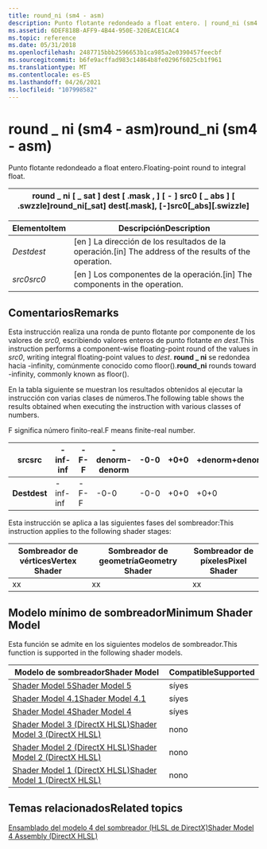 ```yaml
---
title: round_ni (sm4 - asm)
description: Punto flotante redondeado a float entero. | round_ni (sm4 - asm)
ms.assetid: 6DEF818B-AFF9-4B44-950E-320EACE1CAC4
ms.topic: reference
ms.date: 05/31/2018
ms.openlocfilehash: 2487715bbb2596653b1ca985a2e0390457feecbf
ms.sourcegitcommit: b6fe9acffad983c14864b8fe0296f6025cb1f961
ms.translationtype: MT
ms.contentlocale: es-ES
ms.lasthandoff: 04/26/2021
ms.locfileid: "107998582"
---
```

# <a name="round_ni-sm4---asm"></a><span data-ttu-id="5cdeb-104">round \_ ni (sm4 - asm)</span><span class="sxs-lookup"><span data-stu-id="5cdeb-104">round\_ni (sm4 - asm)</span></span>

<span data-ttu-id="5cdeb-105">Punto flotante redondeado a float entero.</span><span class="sxs-lookup"><span data-stu-id="5cdeb-105">Floating-point round to integral float.</span></span>



| <span data-ttu-id="5cdeb-106">round \_ ni \[ \_ sat \] dest \[ .mask , \] \[ - \] src0 \[ \_ abs \] \[ .swzzle\]</span><span class="sxs-lookup"><span data-stu-id="5cdeb-106">round\_ni\[\_sat\] dest\[.mask\], \[-\]src0\[\_abs\]\[.swizzle\]</span></span> |
|------------------------------------------------------------------|



 



| <span data-ttu-id="5cdeb-107">Elemento</span><span class="sxs-lookup"><span data-stu-id="5cdeb-107">Item</span></span>                                                            | <span data-ttu-id="5cdeb-108">Descripción</span><span class="sxs-lookup"><span data-stu-id="5cdeb-108">Description</span></span>                                                    |
|-----------------------------------------------------------------|----------------------------------------------------------------|
| <span data-ttu-id="5cdeb-109"><span id="dest"></span><span id="DEST"></span>*Dest*</span><span class="sxs-lookup"><span data-stu-id="5cdeb-109"><span id="dest"></span><span id="DEST"></span>*dest*</span></span><br/> | <span data-ttu-id="5cdeb-110">\[en \] La dirección de los resultados de la operación.</span><span class="sxs-lookup"><span data-stu-id="5cdeb-110">\[in\] The address of the results of the operation.</span></span><br/> |
| <span data-ttu-id="5cdeb-111"><span id="src0"></span><span id="SRC0"></span>*src0*</span><span class="sxs-lookup"><span data-stu-id="5cdeb-111"><span id="src0"></span><span id="SRC0"></span>*src0*</span></span><br/> | <span data-ttu-id="5cdeb-112">\[en \] Los componentes de la operación.</span><span class="sxs-lookup"><span data-stu-id="5cdeb-112">\[in\] The components in the operation.</span></span><br/>             |



 

## <a name="remarks"></a><span data-ttu-id="5cdeb-113">Comentarios</span><span class="sxs-lookup"><span data-stu-id="5cdeb-113">Remarks</span></span>

<span data-ttu-id="5cdeb-114">Esta instrucción realiza una ronda de punto flotante por componente de los valores de *src0,* escribiendo valores enteros de punto flotante *en dest*.</span><span class="sxs-lookup"><span data-stu-id="5cdeb-114">This instruction performs a component-wise floating-point round of the values in *src0*, writing integral floating-point values to *dest*.</span></span> <span data-ttu-id="5cdeb-115">**round \_ ni** se redondea hacia -infinity, comúnmente conocido como floor().</span><span class="sxs-lookup"><span data-stu-id="5cdeb-115">**round\_ni** rounds toward -infinity, commonly known as floor().</span></span>

<span data-ttu-id="5cdeb-116">En la tabla siguiente se muestran los resultados obtenidos al ejecutar la instrucción con varias clases de números.</span><span class="sxs-lookup"><span data-stu-id="5cdeb-116">The following table shows the results obtained when executing the instruction with various classes of numbers.</span></span>

<span data-ttu-id="5cdeb-117">F significa número finito-real.</span><span class="sxs-lookup"><span data-stu-id="5cdeb-117">F means finite-real number.</span></span>



| <span data-ttu-id="5cdeb-118">**src**</span><span class="sxs-lookup"><span data-stu-id="5cdeb-118">**src**</span></span>  | <span data-ttu-id="5cdeb-119">**-inf**</span><span class="sxs-lookup"><span data-stu-id="5cdeb-119">**-inf**</span></span> | <span data-ttu-id="5cdeb-120">**-F**</span><span class="sxs-lookup"><span data-stu-id="5cdeb-120">**-F**</span></span> | <span data-ttu-id="5cdeb-121">**-denorm**</span><span class="sxs-lookup"><span data-stu-id="5cdeb-121">**-denorm**</span></span> | <span data-ttu-id="5cdeb-122">**-0**</span><span class="sxs-lookup"><span data-stu-id="5cdeb-122">**-0**</span></span> | <span data-ttu-id="5cdeb-123">**+0**</span><span class="sxs-lookup"><span data-stu-id="5cdeb-123">**+0**</span></span> | <span data-ttu-id="5cdeb-124">**+denorm**</span><span class="sxs-lookup"><span data-stu-id="5cdeb-124">**+denorm**</span></span> | <span data-ttu-id="5cdeb-125">**+F**</span><span class="sxs-lookup"><span data-stu-id="5cdeb-125">**+F**</span></span> | <span data-ttu-id="5cdeb-126">**+inf**</span><span class="sxs-lookup"><span data-stu-id="5cdeb-126">**+inf**</span></span> | <span data-ttu-id="5cdeb-127">**NaN**</span><span class="sxs-lookup"><span data-stu-id="5cdeb-127">**NaN**</span></span> |
|----------|----------|--------|-------------|--------|--------|-------------|--------|----------|---------|
| <span data-ttu-id="5cdeb-128">**Dest**</span><span class="sxs-lookup"><span data-stu-id="5cdeb-128">**dest**</span></span> | <span data-ttu-id="5cdeb-129">-inf</span><span class="sxs-lookup"><span data-stu-id="5cdeb-129">-inf</span></span>     | <span data-ttu-id="5cdeb-130">-F</span><span class="sxs-lookup"><span data-stu-id="5cdeb-130">-F</span></span>     | <span data-ttu-id="5cdeb-131">-0</span><span class="sxs-lookup"><span data-stu-id="5cdeb-131">-0</span></span>          | <span data-ttu-id="5cdeb-132">-0</span><span class="sxs-lookup"><span data-stu-id="5cdeb-132">-0</span></span>     | <span data-ttu-id="5cdeb-133">+0</span><span class="sxs-lookup"><span data-stu-id="5cdeb-133">+0</span></span>     | <span data-ttu-id="5cdeb-134">+0</span><span class="sxs-lookup"><span data-stu-id="5cdeb-134">+0</span></span>          | <span data-ttu-id="5cdeb-135">+F</span><span class="sxs-lookup"><span data-stu-id="5cdeb-135">+F</span></span>     | <span data-ttu-id="5cdeb-136">+inf</span><span class="sxs-lookup"><span data-stu-id="5cdeb-136">+inf</span></span>     | <span data-ttu-id="5cdeb-137">NaN</span><span class="sxs-lookup"><span data-stu-id="5cdeb-137">NaN</span></span>     |



 

<span data-ttu-id="5cdeb-138">Esta instrucción se aplica a las siguientes fases del sombreador:</span><span class="sxs-lookup"><span data-stu-id="5cdeb-138">This instruction applies to the following shader stages:</span></span>



| <span data-ttu-id="5cdeb-139">Sombreador de vértices</span><span class="sxs-lookup"><span data-stu-id="5cdeb-139">Vertex Shader</span></span> | <span data-ttu-id="5cdeb-140">Sombreador de geometría</span><span class="sxs-lookup"><span data-stu-id="5cdeb-140">Geometry Shader</span></span> | <span data-ttu-id="5cdeb-141">Sombreador de píxeles</span><span class="sxs-lookup"><span data-stu-id="5cdeb-141">Pixel Shader</span></span> |
|---------------|-----------------|--------------|
| <span data-ttu-id="5cdeb-142">x</span><span class="sxs-lookup"><span data-stu-id="5cdeb-142">x</span></span>             | <span data-ttu-id="5cdeb-143">x</span><span class="sxs-lookup"><span data-stu-id="5cdeb-143">x</span></span>               | <span data-ttu-id="5cdeb-144">x</span><span class="sxs-lookup"><span data-stu-id="5cdeb-144">x</span></span>            |



 

## <a name="minimum-shader-model"></a><span data-ttu-id="5cdeb-145">Modelo mínimo de sombreador</span><span class="sxs-lookup"><span data-stu-id="5cdeb-145">Minimum Shader Model</span></span>

<span data-ttu-id="5cdeb-146">Esta función se admite en los siguientes modelos de sombreador.</span><span class="sxs-lookup"><span data-stu-id="5cdeb-146">This function is supported in the following shader models.</span></span>



| <span data-ttu-id="5cdeb-147">Modelo de sombreador</span><span class="sxs-lookup"><span data-stu-id="5cdeb-147">Shader Model</span></span>                                              | <span data-ttu-id="5cdeb-148">Compatible</span><span class="sxs-lookup"><span data-stu-id="5cdeb-148">Supported</span></span> |
|-----------------------------------------------------------|-----------|
| [<span data-ttu-id="5cdeb-149">Shader Model 5</span><span class="sxs-lookup"><span data-stu-id="5cdeb-149">Shader Model 5</span></span>](d3d11-graphics-reference-sm5.md)        | <span data-ttu-id="5cdeb-150">sí</span><span class="sxs-lookup"><span data-stu-id="5cdeb-150">yes</span></span>       |
| [<span data-ttu-id="5cdeb-151">Shader Model 4.1</span><span class="sxs-lookup"><span data-stu-id="5cdeb-151">Shader Model 4.1</span></span>](dx-graphics-hlsl-sm4.md)              | <span data-ttu-id="5cdeb-152">sí</span><span class="sxs-lookup"><span data-stu-id="5cdeb-152">yes</span></span>       |
| [<span data-ttu-id="5cdeb-153">Shader Model 4</span><span class="sxs-lookup"><span data-stu-id="5cdeb-153">Shader Model 4</span></span>](dx-graphics-hlsl-sm4.md)                | <span data-ttu-id="5cdeb-154">sí</span><span class="sxs-lookup"><span data-stu-id="5cdeb-154">yes</span></span>       |
| [<span data-ttu-id="5cdeb-155">Shader Model 3 (DirectX HLSL)</span><span class="sxs-lookup"><span data-stu-id="5cdeb-155">Shader Model 3 (DirectX HLSL)</span></span>](dx-graphics-hlsl-sm3.md) | <span data-ttu-id="5cdeb-156">no</span><span class="sxs-lookup"><span data-stu-id="5cdeb-156">no</span></span>        |
| [<span data-ttu-id="5cdeb-157">Shader Model 2 (DirectX HLSL)</span><span class="sxs-lookup"><span data-stu-id="5cdeb-157">Shader Model 2 (DirectX HLSL)</span></span>](dx-graphics-hlsl-sm2.md) | <span data-ttu-id="5cdeb-158">no</span><span class="sxs-lookup"><span data-stu-id="5cdeb-158">no</span></span>        |
| [<span data-ttu-id="5cdeb-159">Shader Model 1 (DirectX HLSL)</span><span class="sxs-lookup"><span data-stu-id="5cdeb-159">Shader Model 1 (DirectX HLSL)</span></span>](dx-graphics-hlsl-sm1.md) | <span data-ttu-id="5cdeb-160">no</span><span class="sxs-lookup"><span data-stu-id="5cdeb-160">no</span></span>        |



 

## <a name="related-topics"></a><span data-ttu-id="5cdeb-161">Temas relacionados</span><span class="sxs-lookup"><span data-stu-id="5cdeb-161">Related topics</span></span>

<dl> <dt>

[<span data-ttu-id="5cdeb-162">Ensamblado del modelo 4 del sombreador (HLSL de DirectX)</span><span class="sxs-lookup"><span data-stu-id="5cdeb-162">Shader Model 4 Assembly (DirectX HLSL)</span></span>](dx-graphics-hlsl-sm4-asm.md)
</dt> </dl>

 

 





